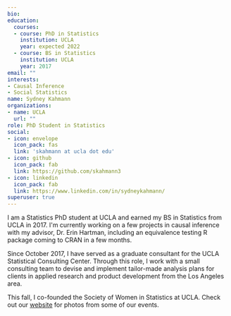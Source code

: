 ```yaml
---
bio: 
education:
  courses:
  - course: PhD in Statistics
    institution: UCLA
    year: expected 2022
  - course: BS in Statistics
    institution: UCLA
    year: 2017
email: ""
interests:
- Causal Inference
- Social Statistics
name: Sydney Kahmann
organizations:
- name: UCLA
  url: ""
role: PhD Student in Statistics
social:
- icon: envelope
  icon_pack: fas
  link: 'skahmann at ucla dot edu'
- icon: github
  icon_pack: fab
  link: https://github.com/skahmann3
- icon: linkedin
  icon_pack: fab
  link: https://www.linkedin.com/in/sydneykahmann/
superuser: true
---
```


I am a Statistics PhD student at UCLA and earned my BS in Statistics from UCLA in 2017. I'm currently working on a few projects in causal inference with my advisor, Dr. Erin Hartman, including an equivalence testing R package coming to CRAN in a few months. 

Since October 2017, I have served as a graduate consultant for the UCLA Statistical Consulting Center. Through this role, I work with a small consulting team to devise and implement tailor-made analysis plans for clients in applied research and product development from the Los Angeles area. 

This fall, I co-founded the Society of Women in Statistics at UCLA. Check out our [website](http://statistics.ucla.edu/) for photos from some of our events. 

